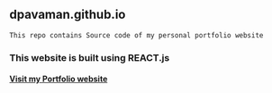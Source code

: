 ## dpavaman.github.io

`This repo contains Source code of my personal portfolio website`


### This website is built using REACT.js

#### [Visit my Portfolio website](https://dpavaman.github.io)